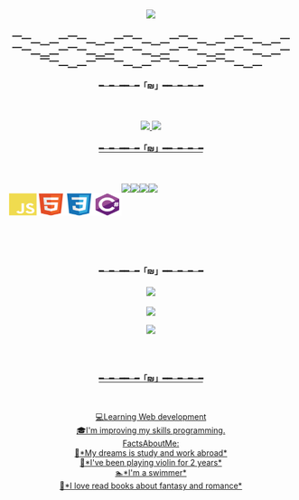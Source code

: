 <br>
<h2 align= "center" > <img src="https://readme-typing-svg.herokuapp.com?font=Euphoria+Script&color=%23965BF7&size=40&center=true&lines=Samylle+Souza+Borges+"(https://git.io/typing-svg)> <br> </h2>
<h3 align= "center">⎺⎻⎼⎽⎼⎻⎺⎻⎼⎽⎼⎻⎺⎻⎼⎽⎼⎻⎺⎻⎼⎽⎼⎻⎺⎻⎼⎽⎼⎻⎺⎻⎼⎽⎼⎻⎺⎻⎼⎽⎼⎻⎺⎻⎼⎽⎼⎻⎺⎻⎼⎽⎼⎻⎺⎻⎼⎽⎼⎻⎺⎻⎼⎽⎼⎻⎺⎺⎻⎼⎽⎼⎻⎺⎻⎼⎽⎼⎻⎺⎻⎼⎽⎼ <br> </h3>
 
<h4 align= "center"> ━─━─━━─━「₪」━━─━─━─━ </h4>
  
<br>
<br>

<div align="center">
  <a href="https://github.com/rafaballerini">
  <img height="180em" src="https://github-readme-stats.vercel.app/api?username=samylle-code&show_icons=true&theme=midnight-purple&include_all_commits=true&count_private=true"/>
  <img height="180em" src="https://github-readme-stats.vercel.app/api/top-langs/?username=samylle-code&layout=compact&langs_count=7&theme=vision-friendly-dark"/>
</div>
 
<h4 align= "center"> ━─━─━━─━「₪」━━─━─━─━ </h4>
<br> 
 <br>
 <div style="display: flex"><br>
 <div> 
  <img align="left" alt="Sam-Js" height="40" width="50" src="https://raw.githubusercontent.com/devicons/devicon/master/icons/javascript/javascript-plain.svg">
  <img align="left" alt="Sam-HTML" height="40" width="50" src="https://raw.githubusercontent.com/devicons/devicon/master/icons/html5/html5-original.svg">
  <img align="left" alt="Sam-CSS" height="40" width="50" src="https://raw.githubusercontent.com/devicons/devicon/master/icons/css3/css3-original.svg">
  <img align="left" alt="Sam-Csharp" height="40" width="50" src="https://raw.githubusercontent.com/devicons/devicon/master/icons/csharp/csharp-original.svg">
 </div>


<div>
  <a href="https://www.instagram.com/serzin_sc/" target="_blank" ><img align="right" src="https://img.shields.io/badge/-Instagram-%23E4405F?style=for-the-badge&logo=instagram&logoColor=white" target="_blank"></a>
 <a href="https://api.whatsapp.com/send?phone=5577988586099&text=Hello!I'm+from+Github)](https://api.whatsapp.com/send?phone=5577988586099&text=Hello!" target="_blank"><img align="right" src="https://img.shields.io/badge/-Whatsapp-4CA143?style=for-the-badge&labelColor=4CA143&logo=whatsapp&logoColor=white" target="_blank"></a> 
  <a href = "mailto:samyllesouzaborges2@gmail.com"><img align="right" src="https://img.shields.io/badge/-Gmail-%23333?style=for-the-badge&logo=gmail&logoColor=white" target="_blank"></a>
  <a href="https://www.linkedin.com/in/samylle-borges-developer/" target="_blank"><img align="right" src="https://img.shields.io/badge/-LinkedIn-%230077B5?style=for-the-badge&logo=linkedin&logoColor=white" target="_blank"></a> 
</div>
 </div> 
 
 
<br>
<br> 
<br>
<br> 
<h4 align= "center"> ━─━─━━─━「₪」━━─━─━─━ </h4>

<p align= "center">
<img src="https://readme-typing-svg.herokuapp.com?font=Euphoria+Script&color=%23965BF7&size=30&center=true&lines=I'm+Using+"(https://git.io/typing-svg)>
</p>
 <div align= "center">
 <a href="https://visualstudio.microsoft.com/pt-br/" target="_blank"><img align="center" src="https://img.shields.io/badge/Visual%20Studio-5C2D91.svg?style=for-the-badge&logo=visual-studio&logoColor=white" target="_blank"></a> 
   

<a href="" target="_blank" alt="Canva" title="Canva"> <img align="center" src="https://img.shields.io/badge/Canva-%2300C4CC.svg?style=for-the-badge&logo=Canva&logoColor=white&color=purple">


 </div>
<br>
<br> 
<h4 align= "center"> ━─━─━━─━「₪」━━─━─━─━ </h4>

<br>
<p align= "center"> 
💻Learning Web development <br>
🎓I'm improving my skills programming. <br>
FactsAboutMe: <br>
🌃*My dreams is study and work abroad* <br>
🎻*I've been playing violin for 2 years* <br>
🏊*I'm a swimmer* <br>
📖*I love read books about fantasy and romance* <br>
      </p>


